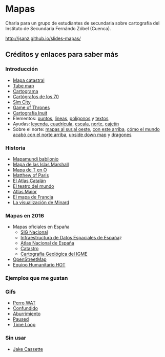 Mapas
======

Charla para un grupo de estudiantes de secundaria sobre cartografía del
Instituto de Secundaria Fernándo Zóbel (Cuenca).

http://jsanz.github.io/slides-mapas/

## Créditos y enlaces para saber más

### Introducción

- [Mapa catastral](http://sclcountysurveyor.blogspot.com.es/2012/10/cadastral-maps-and-county-grid-numbers.html)
- [Tube map](https://tfl.gov.uk/maps/track/tube)
- [Cartograma](http://www.viewsoftheworld.net/)
- [Cartógrafos de los 70](http://secondat.blogspot.com.es/2010/07/george-and-agnes.html)
- [Sim City](http://www.playnation.de/spiele-news/simcity/community-verlangt-nach-groesseren-maps-id46796.html)
- [Game of Thrones](http://sermountaingoat.co.uk/map/index.php)
- [Cartografía Inuit](https://decolonialatlas.wordpress.com/2016/04/12/inuit-cartography/)
- Elementos: [puntos](https://team.cartodb.com/u/piensaenpixel/viz/a3b27bb6-5b80-11e5-b5f5-0e4fddd5de28/public_map), [líneas](http://flightroutes.geographica.gs/), [polígonos](https://observatory.cartodb.com/viz/2efcbf5c-080a-11e6-ac50-0e31c9be1b51/public_map) y [textos](http://maps.stamen.com/toner/#17/40.07427/-2.13282)
- Ayudas: [leyenda](http://ocean.floridamarine.org/boating_guides/florida_keys/products/interactive_maps/Middle_Keys_Side_A.html), [cuadrícula](http://hubpages.com/education/Materials-and-Directions-for-Teaching-Latitude-and-Longitude-With-Battleship-Game), [escala](http://www.outdoorblueprint.com/read/how-to-read-a-topographic-map/), [norte](http://www.clker.com/clipart-white-compass-rose-24.html), [cajetín](http://dtandina.blogspot.com.es/2014/08/cajetin-y-angulos.html)
- Sobre el norte: [mapas al sur](http://www.odt.org/southupmaps.htm),[al oeste](http://brightside.me/article/what-the-world-looks-like-to-different-people-as-shown-by-seven-utterly-fascinating-maps-44505/), [con este arriba](https://www.wikiwand.com/en/Bianco_world_map), [cómo el mundo acabó con el norte arriba](http://america.aljazeera.com/opinions/2014/2/maps-cartographycolonialismnortheurocentricglobe.html), [upside down map](https://xkcd.com/1500/) y [dragones](https://en.uit.no/forskning/forskningsgrupper/gruppe?p_document_id=344565)

### Historia

* [Mapamundi babilonio](https://www.wikiwand.com/en/Babylonian_Map_of_the_World)
* [Mapa de las Islas Marshall](https://www.reddit.com/r/MapPorn/comments/1cgcqb/stick_chart_used_by_polynesian_seafarers_to/)
* [Mapa de T en O](https://es.wikipedia.org/wiki/Mapa_de_T_en_O)
* [Matthew of Paris](https://www.wikiwand.com/en/Matthew_Paris)
* [El Atlas Catalán](http://nsa33.casimages.com/img/2014/05/05/140505032218695807.png)
* [El teatro del mundo](https://www.wikiwand.com/es/Theatrum_Orbis_Terrarum)
* [Atlas Maior](https://www.wikiwand.com/en/Atlas_Maior)
* [El mapa de Francia](http://www.davidrumsey.com/blog/2009/10/11/national-survey-of-france-1750-1815)
* [La visualización de Minard](https://robots.thoughtbot.com/analyzing-minards-visualization-of-napoleons-1812-march)

### Mapas en 2016

* Mapas oficiales en España
  * [SIG Nacional](http://signa.idee.es/signa/)
  * [Infraestructura de Datos Espaciales de España](http://idee.es/)z
  * [Atlas Nacional de España](http://www.fomento.gob.es/MFOM/LANG_CASTELLANO/DIRECCIONES_GENERALES/INSTITUTO_GEOGRAFICO/ATLAS/)
  * [Catastro](http://www.catastro.meh.es/)
  * [Cartografía Geológica del IGME](http://info.igme.es/visorweb/)
* [OpenStreetMap](http://osm.org)
* [Equipo Humanitario HOT](http://hotosm.org)

### Ejemplos que me gustan

### Gifs

- [Perro WAT](http://giphy.com/gifs/fpXxIjftmkk9y)
- [Confundido](http://giphy.com/gifs/hip-hop-1995-coolio-rQPRCclTBVyU0)
- [Aburrimiento](http://giphy.com/gifs/disney-bored-tired-NWg7M1VlT101W)
- [Paused](http://eincomic.blogspot.com.es/2012/11/game-paused.html)
- [Time Loop](http://giphy.com/gifs/holes-implosion-kurzgesagt-IXy5Gfu7fz5AY)

### Sin usar

- [Jake Cassette](http://giphy.com/gifs/adventure-time-alabama-shakes-sound-and-color-cgW5iwX0e37qg)

